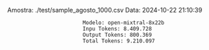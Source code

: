  Amostra: ./test/sample_agosto_1000.csv
                               Data: 2024-10-22 21:10:39
                               
                            Modelo: open-mixtral-8x22b
                            Inpu Tokens: 8.409.728
                            Output Tokens: 800.369
                            Total Tokens: 9.210.097
                        